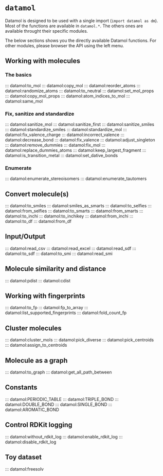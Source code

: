 # `datamol`

Datamol is designed to be used with a single import (`import datamol as dm`). Most of the functions are available in `datamol.*`. The others ones are available throught their specific modules.

The below sections shows you the directly available Datamol functions. For other modules, please browser the API using the left menu.

## Working with molecules

### The basics

::: datamol:to_mol
::: datamol:copy_mol
::: datamol:reorder_atoms
::: datamol:randomize_atoms
::: datamol:to_neutral
::: datamol:set_mol_props
::: datamol:copy_mol_props
::: datamol:atom_indices_to_mol
::: datamol:same_mol

### Fix, sanitize and standardize

::: datamol:sanitize_mol
::: datamol:sanitize_first
::: datamol:sanitize_smiles
::: datamol:standardize_smiles
::: datamol:standardize_mol
::: datamol:fix_valence_charge
::: datamol:incorrect_valence
::: datamol:decrease_bond
::: datamol:fix_valence
::: datamol:adjust_singleton
::: datamol:remove_dummies
::: datamol:fix_mol
::: datamol:replace_dummies_atoms
::: datamol:keep_largest_fragment
::: datamol:is_transition_metal
::: datamol:set_dative_bonds

### Enumerate

::: datamol:enumerate_stereoisomers
::: datamol:enumerate_tautomers

## Convert molecule(s)

::: datamol:to_smiles
::: datamol:smiles_as_smarts
::: datamol:to_selfies
::: datamol:from_selfies
::: datamol:to_smarts
::: datamol:from_smarts
::: datamol:to_inchi
::: datamol:to_inchikey
::: datamol:from_inchi
::: datamol:to_df
::: datamol:from_df

## Input/Output

::: datamol:read_csv
::: datamol:read_excel
::: datamol:read_sdf
::: datamol:to_sdf
::: datamol:to_smi
::: datamol:read_smi

## Molecule similarity and distance

::: datamol:pdist
::: datamol:cdist

## Working with fingerprints

::: datamol:to_fp
::: datamol:fp_to_array
::: datamol:list_supported_fingerprints
::: datamol:fold_count_fp

## Cluster molecules

::: datamol:cluster_mols
::: datamol:pick_diverse
::: datamol:pick_centroids
::: datamol:assign_to_centroids

## Molecule as a graph

::: datamol:to_graph
::: datamol:get_all_path_between

## Constants

::: datamol:PERIODIC_TABLE
::: datamol:TRIPLE_BOND
::: datamol:DOUBLE_BOND
::: datamol:SINGLE_BOND
::: datamol:AROMATIC_BOND

## Control RDKit logging

::: datamol:without_rdkit_log
::: datamol:enable_rdkit_log
::: datamol:disable_rdkit_log

## Toy dataset

::: datamol:freesolv
